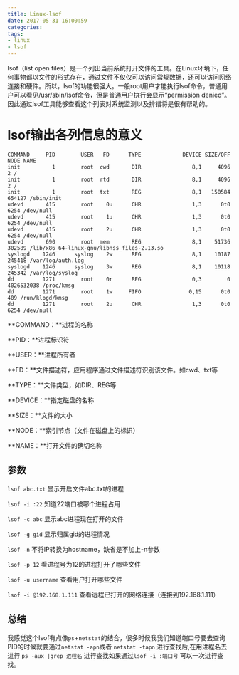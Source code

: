 ```yaml
---
title: Linux-lsof
date: 2017-05-31 16:00:59
categories:
tags:
- linux
- lsof
---
```


lsof（list open files）是一个列出当前系统打开文件的工具。在Linux环境下，任何事物都以文件的形式存在，通过文件不仅仅可以访问常规数据，还可以访问网络连接和硬件。所以，lsof的功能很强大。一般root用户才能执行lsof命令，普通用户可以看见/usr/sbin/lsof命令，但是普通用户执行会显示“permission denied”。因此通过lsof工具能够查看这个列表对系统监测以及排错将是很有帮助的。

# lsof输出各列信息的意义
```shell
COMMAND     PID        USER   FD      TYPE             DEVICE SIZE/OFF       NODE NAME
init          1        root  cwd       DIR                8,1     4096          2 /
init          1        root  rtd       DIR                8,1     4096          2 /
init          1        root  txt       REG                8,1   150584     654127 /sbin/init
udevd       415        root    0u      CHR                1,3      0t0       6254 /dev/null
udevd       415        root    1u      CHR                1,3      0t0       6254 /dev/null
udevd       415        root    2u      CHR                1,3      0t0       6254 /dev/null
udevd       690        root  mem       REG                8,1    51736     302589 /lib/x86_64-linux-gnu/libnss_files-2.13.so
syslogd    1246      syslog    2w      REG                8,1    10187     245418 /var/log/auth.log
syslogd    1246      syslog    3w      REG                8,1    10118     245342 /var/log/syslog
dd         1271        root    0r      REG                0,3        0 4026532038 /proc/kmsg
dd         1271        root    1w     FIFO               0,15      0t0        409 /run/klogd/kmsg
dd         1271        root    2u      CHR                1,3      0t0       6254 /dev/null
```

**COMMAND：**进程的名称 

**PID：**进程标识符

**USER：**进程所有者

**FD：**文件描述符，应用程序通过文件描述符识别该文件。如cwd、txt等 

**TYPE：**文件类型，如DIR、REG等

**DEVICE：**指定磁盘的名称

**SIZE：**文件的大小

**NODE：**索引节点（文件在磁盘上的标识）

**NAME：**打开文件的确切名称

## 参数

`lsof abc.txt` 显示开启文件abc.txt的进程

`lsof -i :22` 知道22端口被哪个进程占用

`lsof -c abc` 显示abc进程现在打开的文件

`lsof -g gid` 显示归属gid的进程情况

`lsof -n` 不将IP转换为hostname，缺省是不加上-n参数

`lsof -p 12` 看进程号为12的进程打开了哪些文件

`lsof -u username` 查看用户打开哪些文件

`lsof -i @192.168.1.111` 查看远程已打开的网络连接（连接到192.168.1.111）

## 总结 

我感觉这个lsof有点像`ps`+`netstat`的结合，很多时候我我们知道端口号要去查询PID的时候就要通过`netstat -apn`或者 `netstat -tapn` 进行查找后,在用进程名去进行 `ps -aux |grep 进程名` 进行查找如果通过`lsof -i :端口号` 可以一次进行查找。

